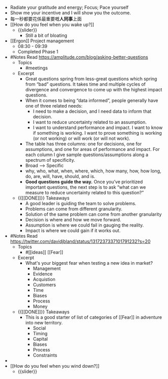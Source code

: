 - Radiate your gratitude and energy; Focus; Pace yourself
- Show me your incentive and I will show you the outcome.
- 每一秒都要花係最重要嘅**人同事**上面
- [[How do you feel when you wake up?]]
    - {{slider}}
        - Still a bit of bloating
- [[Ergon]] Project management
    - 08:30 - 09:39
    - Completed Phase 1
- #Notes Read https://amplitude.com/blog/asking-better-questions 
    - Topics
        - #meetings
    - Excerpt
        - Great questions spring from less-great questions which spring from “bad” questions. It takes time and multiple cycles of divergence and convergence to come up with the highest impact questions.
        - When it comes to being “data informed”, people generally have one of three related needs:
            - I need to make a decision, and I need data to inform that decision.
            - I want to reduce uncertainty related to an assumption.
            - I want to understand performance and impact. I want to know if something is working. I want to prove something is working (or not working) or will work (or will not work).
        - The table has three columns: one for decisions, one for assumptions, and one for areas of performance and impact. For each column I give sample questions/assumptions along a spectrum of specificity.
        - Broad --> Specific
        - why, who, what, when, where, which, how many, how, how long, do, are, will, have, should, and is.
        - **Good questions guide the way.** Once you’ve prioritized important questions, the next step is to ask “what can we measure to reduce uncertainty related to this question?”
    - {{[[DONE]]}}  Takeaways
        - A good leader is guiding the team to solve problems.
        - Problems can come from different granularity.
        - Solution of the same problem can come from another granularity
        - Decision is where and how we move forward.
        - Assumption is where we could fail in gauging the reality.
        - Impact is where we could gain if it works out.
- #Notes Read https://twitter.com/davidjbland/status/1317237337101791232?s=20 
    - Topics
        - #[[ideas]] [[Fear]]
    - Excerpt
        - What's your biggest fear when testing a new idea in market?
            - Management
            - Evidence
            - Acquistion
            - Customers
            - Time
            - Biases
            - Process
            - Money
    - {{[[DONE]]}}  Takeaways
        - This is a good starter of list of categories of [[Fear]] in adventure into new territory.
            - Social
            - Timing
            - Capital
            - Biases
            - Process
            - Constraints
- 
- [[How do you feel when you wind down?]]
    - {{slider}}
